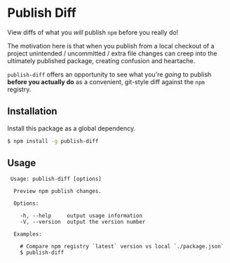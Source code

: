 <!--[![Travis Status][trav_img]][trav_site]
[![Coverage Status][cov_img]][cov_site]-->

Publish Diff
============

View diffs of what you _will_ publish `npm` before you really do!

The motivation here is that when you publish from a local checkout of a project
unintended / uncommitted / extra file changes can creep into the ultimately
published package, creating confusion and heartache.

`publish-diff` offers an opportunity to see what you're _going_ to publish
**before you actually do** as a convenient, git-style diff against the `npm`
registry.

## Installation

Install this package as a global dependency.

```sh
$ npm install -g publish-diff
```

## Usage

```
 Usage: publish-diff [options]

  Preview npm publish changes.

  Options:

    -h, --help     output usage information
    -V, --version  output the version number

  Examples:

    # Compare npm registry `latest` version vs local `./package.json`
    $ publish-diff
```

<!-- TODO: BASIC -->
<!-- TODO: Note: doesn't matter git state, it's what will **actually* be published.
     This is what you want to check.
  -->
<!-- TODO: With prepublish, preversion -->
<!-- TODO: May need to undo with `postpublish`, `postversion` as applicable -->

[trav_img]: https://api.travis-ci.org/FormidableLabs/publish-diff.svg
[trav_site]: https://travis-ci.org/FormidableLabs/publish-diff
[cov_img]: https://img.shields.io/coveralls/FormidableLabs/publish-diff.svg
[cov_site]: https://coveralls.io/r/FormidableLabs/publish-diff
